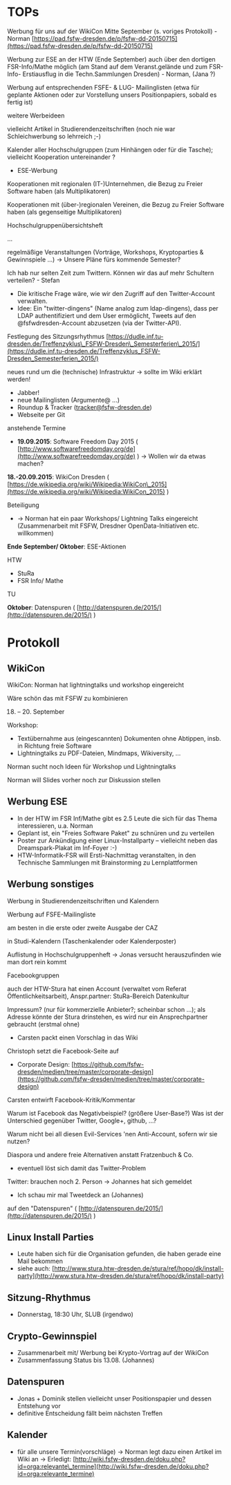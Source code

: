 TOPs
====

  

Werbung für uns auf der WikiCon Mitte September (s. voriges Protokoll) -
Norman
[https://pad.fsfw-dresden.de/p/fsfw-dd-20150715](https://pad.fsfw-dresden.de/p/fsfw-dd-20150715)

Werbung zur ESE an der HTW (Ende September) auch über den dortigen
FSR-Info/Mathe möglich (am Stand auf dem Veranst.gelände und zum
FSR-Info- Erstiausflug in die Techn.Sammlungen Dresden) - Norman, (Jana
?)

Werbung auf entsprechenden FSFE- & LUG- Mailinglisten (etwa für geplante
Aktionen oder zur Vorstellung unsers Positionpapiers, sobald es fertig
ist)

weitere Werbeideen

vielleicht Artikel in Studierendenzeitschriften (noch nie war
Schleichwerbung so lehrreich ;-)

Kalender aller Hochschulgruppen (zum Hinhängen oder für die Tasche);
vielleicht Kooperation untereinander ?

-   ESE-Werbung

Kooperationen mit regionalen (IT-)Unternehmen, die Bezug zu Freier
Software haben (als Multiplikatoren)

Kooperationen mit (über-)regionalen Vereinen, die Bezug zu Freier
Software haben (als gegenseitige Multiplikatoren)

Hochschulgruppenübersichtsheft

...

regelmäßige Veranstaltungen (Vorträge, Workshops, Kryptoparties &
Gewinnspiele ...) -\> Unsere Pläne fürs kommende Semester?

  

Ich hab nur selten Zeit zum Twittern. Können wir das auf mehr Schultern
verteilen? - Stefan

-   Die kritische Frage wäre, wie wir den Zugriff auf den
    Twitter-Account verwalten.
-   Idee: Ein "twitter-dingens" (Name analog zum ldap-dingens), dass per
    LDAP authentifiziert und dem User ermöglicht, Tweets auf den
    @fsfwdresden-Account abzusetzen (via der Twitter-API).

Festlegung des Sitzungsrhythmus
[https://dudle.inf.tu-dresden.de/Treffenzyklus\_FSFW-Dresden\_Semesterferien\_2015/](https://dudle.inf.tu-dresden.de/Treffenzyklus_FSFW-Dresden_Semesterferien_2015/)

neues rund um die (technische) Infrastruktur -\> sollte im Wiki erklärt
werden!

-   Jabber!
-   neue Mailinglisten (Argumente@ ...)
-   Roundup & Tracker (tracker@fsfw-dresden.de)
-   Webseite per Git

  
anstehende Termine  

-   **19.09.2015**: Software Freedom Day 2015 (
    [http://www.softwarefreedomday.org/de](http://www.softwarefreedomday.org/de)
    ) -\> Wollen wir da etwas machen?

  

**18.-20.09.2015**: WikiCon Dresden (
[https://de.wikipedia.org/wiki/Wikipedia:WikiCon\_2015](https://de.wikipedia.org/wiki/Wikipedia:WikiCon_2015)
)

Beteiligung

-   -\> Norman hat ein paar Workshops/ Lightning Talks eingereicht
    (Zusammenarbeit mit FSFW, Dresdner OpenData-Initiativen etc.
    willkommen)

**Ende September/ Oktober**: ESE-Aktionen

HTW

-   StuRa
-   FSR Info/ Mathe

TU

**Oktober**: Datenspuren (
[http://datenspuren.de/2015/](http://datenspuren.de/2015/) )

  

Protokoll
=========

  

WikiCon
-------

  

WikiCon: Norman hat lightningtalks und workshop eingereicht

Wäre schön das mit FSFW zu kombinieren

18. – 20. September

Workshop:

-   Textübernahme aus (eingescannten) Dokumenten ohne Abtippen, insb. in
    Richtung freie Software
-   Lightningtalks zu PDF-Dateien, Mindmaps, Wikiversity, …

Norman sucht noch Ideen für Workshop und Lightningtalks

Norman will Slides vorher noch zur Diskussion stellen

  

Werbung ESE
-----------

-   In der HTW im FSR Inf/Mathe gibt es 2.5 Leute die sich für das Thema
    interessieren, u.a. Norman
-   Geplant ist, ein "Freies Software Paket" zu schnüren und zu
    verteilen
-   Poster zur Ankündigung einer Linux-Installparty – vielleicht neben
    das Dreamspark-Plakat im Inf-Foyer :-)
-   HTW-Informatik-FSR will Ersti-Nachmittag veranstalten, in den
    Technische Sammlungen mit Brainstorming zu Lernplattformen

  

Werbung sonstiges
-----------------

Werbung in Studierendenzeitschriften und Kalendern

Werbung auf FSFE-Mailingliste

am besten in die erste oder zweite Ausgabe der CAZ

in Studi-Kalendern (Taschenkalender oder Kalenderposter)

Auflistung in Hochschulgruppenheft -\> Jonas versucht herauszufinden wie
man dort rein kommt

Facebookgruppen

auch der HTW-Stura hat einen Account (verwaltet vom Referat
Öffentlichkeitsarbeit), Anspr.partner: StuRa-Bereich Datenkultur

Impressum? (nur für kommerzielle Anbieter?; scheinbar schon …); als
Adresse könnte der Stura drinstehen, es wird nur ein Ansprechpartner
gebraucht (erstmal ohne)

-   Carsten packt einen Vorschlag in das Wiki

Christoph setzt die Facebook-Seite auf

-   Corporate Design:
    [https://github.com/fsfw-dresden/medien/tree/master/corporate-design](https://github.com/fsfw-dresden/medien/tree/master/corporate-design)

Carsten entwirft Facebook-Kritik/Kommentar

Warum ist Facebook das Negativbeispiel? (größere User-Base?) Was ist der
Unterschied gegenüber Twitter, Google+, github, …?

Warum nicht bei all diesen Evil-Services 'nen Anti-Account, sofern wir
sie nutzen?

Diaspora und andere freie Alternativen anstatt Fratzenbuch & Co.

-   eventuell löst sich damit das Twitter-Problem

Twitter: brauchen noch 2. Person -\> Johannes hat sich gemeldet

-   Ich schau mir mal Tweetdeck an (Johannes)

auf den "Datenspuren" (
[http://datenspuren.de/2015/](http://datenspuren.de/2015/) )

  

Linux Install Parties
---------------------

-   Leute haben sich für die Organisation gefunden, die haben gerade
    eine Mail bekommen
-   siehe auch:
    [http://www.stura.htw-dresden.de/stura/ref/hopo/dk/install-party](http://www.stura.htw-dresden.de/stura/ref/hopo/dk/install-party)

  

Sitzung-Rhythmus
----------------

-   Donnerstag, 18:30 Uhr, SLUB (irgendwo)

Crypto-Gewinnspiel
------------------

-   Zusammenarbeit mit/ Werbung bei Krypto-Vortrag auf der WikiCon
-   Zusammenfassung Status bis 13.08. (Johannes)

  

Datenspuren
-----------

-   Jonas + Dominik stellen vielleicht unser Positionspapier und dessen
    Entstehung vor
-   definitive Entscheidung fällt beim nächsten Treffen

  

Kalender
--------

-   für alle unsere Termin(vorschläge) -\> Norman legt dazu einen
    Artikel im Wiki an -\> Erledigt:
    [http://wiki.fsfw-dresden.de/doku.php?id=orga:relevante\_termine](http://wiki.fsfw-dresden.de/doku.php?id=orga:relevante_termine)

  

